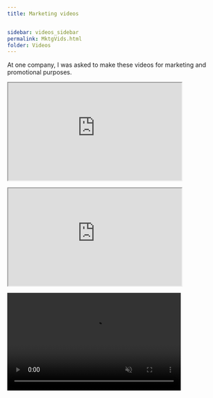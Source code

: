 ```yaml
---
title: Marketing videos


sidebar: videos_sidebar
permalink: MktgVids.html
folder: Videos
---
```




                                  
                                                           
<p>At one company, I was asked to make these videos for marketing and promotional purposes.</p>

<p><iframe allowtransparency="true" title="Wistia video player" allowFullscreen="0" scrolling="no" class="wistia_embed" name="wistia_embed" src="https://fast.wistia.net/embed/iframe/0wcj09fyro" width="400" height="225"></iframe></p>

<p></p>

<p><iframe allowtransparency="true" title="Wistia video player" allowFullscreen="0" scrolling="no" class="wistia_embed" name="wistia_embed" src="https://fast.wistia.net/embed/iframe/aa28bh7pju" width="400" height="225"></iframe></p>

<p></p>

<p><video style="width:400px; height: 225px" controls="" muted="" title="" class="_0">
<source src="ChanneltivityVideo001.mp4" type="video/mp4">Your browser does not support the video tag.</source>
</video></p>
                                            



